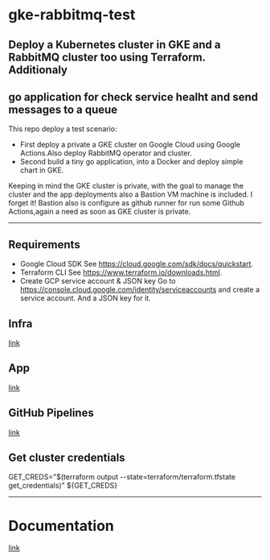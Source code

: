 # gke-rabbitmq-test

## Deploy a Kubernetes cluster in GKE and a RabbitMQ cluster too using Terraform. Additionaly 
##  go application for check service healht and send messages to a queue

This repo deploy a test scenario:
 - First deploy a private a GKE cluster on Google Cloud using Google Actions.Also deploy RabbitMQ operator and cluster.
 - Second build a  tiny go application, into a Docker and deploy  simple chart in GKE.

Keeping in mind the GKE cluster is private, with the goal to manage the cluster and the app deployments also  a Bastion VM machine is included.
I forget it! Bastion also is configure as github runner for run some Github Actions,again a need as soon as GKE cluster is private.



----------------------


## Requirements

- Google Cloud SDK
See https://cloud.google.com/sdk/docs/quickstart.
- Terraform CLI
See https://www.terraform.io/downloads.html.
- Create GCP service account & JSON key
Go to https://console.cloud.google.com/identity/serviceaccounts and create a service account. And a JSON key for it.


## Infra 

[link](.doc/gke.md)

## App

[link](.doc/app.md)

## GitHub Pipelines

[link](.doc/pipelines.md)


## Get cluster credentials
GET_CREDS="$(terraform output --state=terraform/terraform.tfstate get_credentials)"
${GET_CREDS}


--------------
# Documentation

[link](.doc/extdoc.md)


